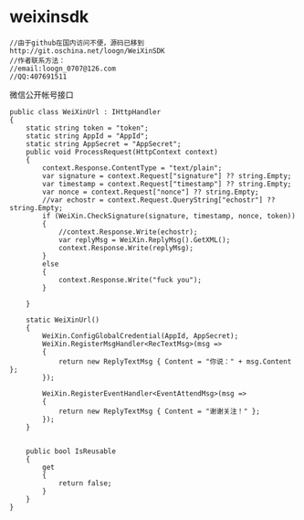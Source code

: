 weixinsdk
=========
  
    //由于github在国内访问不便，源码已移到 http://git.oschina.net/loogn/WeiXinSDK
    //作者联系方法：
    //email:loogn_0707@126.com
    //QQ:407691511
    

微信公开帐号接口

    public class WeiXinUrl : IHttpHandler
    {
        static string token = "token";
        static string AppId = "AppId";
        static string AppSecret = "AppSecret";
        public void ProcessRequest(HttpContext context)
        {
            context.Response.ContentType = "text/plain";
            var signature = context.Request["signature"] ?? string.Empty;
            var timestamp = context.Request["timestamp"] ?? string.Empty;
            var nonce = context.Request["nonce"] ?? string.Empty;
            //var echostr = context.Request.QueryString["echostr"] ?? string.Empty;
            if (WeiXin.CheckSignature(signature, timestamp, nonce, token))
            {
                //context.Response.Write(echostr);
                var replyMsg = WeiXin.ReplyMsg().GetXML();
                context.Response.Write(replyMsg);
            }
            else
            {
                context.Response.Write("fuck you");
            }

        }

        static WeiXinUrl()
        {
            WeiXin.ConfigGlobalCredential(AppId, AppSecret);
            WeiXin.RegisterMsgHandler<RecTextMsg>(msg =>
            {
                return new ReplyTextMsg { Content = "你说：" + msg.Content };
            });

            WeiXin.RegisterEventHandler<EventAttendMsg>(msg =>
            {
                return new ReplyTextMsg { Content = "谢谢关注！" };
            });
        }


        public bool IsReusable
        {
            get
            {
                return false;
            }
        }
    }
  
